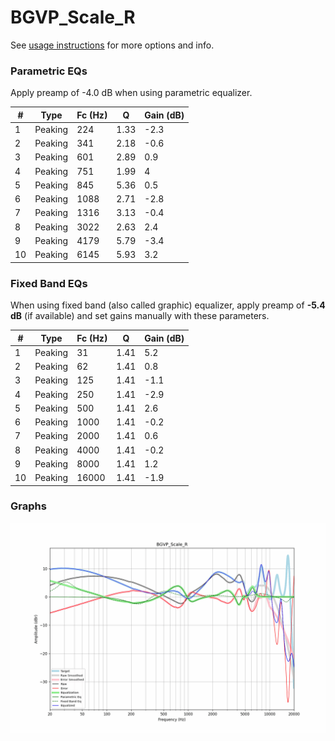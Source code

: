 # BGVP_Scale_R
See [usage instructions](https://github.com/jaakkopasanen/AutoEq#usage) for more options and info.

### Parametric EQs
Apply preamp of -4.0 dB when using parametric equalizer.

|   # | Type    |   Fc (Hz) |    Q |   Gain (dB) |
|-----|---------|-----------|------|-------------|
|   1 | Peaking |       224 | 1.33 |        -2.3 |
|   2 | Peaking |       341 | 2.18 |        -0.6 |
|   3 | Peaking |       601 | 2.89 |         0.9 |
|   4 | Peaking |       751 | 1.99 |         4   |
|   5 | Peaking |       845 | 5.36 |         0.5 |
|   6 | Peaking |      1088 | 2.71 |        -2.8 |
|   7 | Peaking |      1316 | 3.13 |        -0.4 |
|   8 | Peaking |      3022 | 2.63 |         2.4 |
|   9 | Peaking |      4179 | 5.79 |        -3.4 |
|  10 | Peaking |      6145 | 5.93 |         3.2 |

### Fixed Band EQs
When using fixed band (also called graphic) equalizer, apply preamp of **-5.4 dB** (if available) and set gains manually with these parameters.

|   # | Type    |   Fc (Hz) |    Q |   Gain (dB) |
|-----|---------|-----------|------|-------------|
|   1 | Peaking |        31 | 1.41 |         5.2 |
|   2 | Peaking |        62 | 1.41 |         0.8 |
|   3 | Peaking |       125 | 1.41 |        -1.1 |
|   4 | Peaking |       250 | 1.41 |        -2.9 |
|   5 | Peaking |       500 | 1.41 |         2.6 |
|   6 | Peaking |      1000 | 1.41 |        -0.2 |
|   7 | Peaking |      2000 | 1.41 |         0.6 |
|   8 | Peaking |      4000 | 1.41 |        -0.2 |
|   9 | Peaking |      8000 | 1.41 |         1.2 |
|  10 | Peaking |     16000 | 1.41 |        -1.9 |

### Graphs
![](./BGVP_Scale_R.png)
